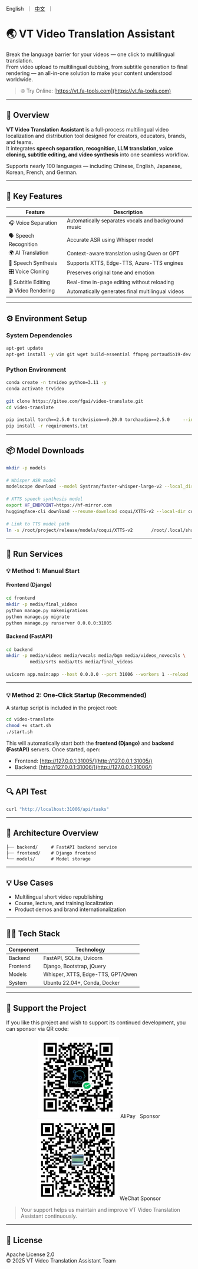 <p align="left">
    English</a>&nbsp ｜ &nbsp<a href="README_CN.md">中文</a>&nbsp ｜ &nbsp
</p>


# 🌏 VT Video Translation Assistant

Break the language barrier for your videos — one click to multilingual translation.  
From video upload to multilingual dubbing, from subtitle generation to final rendering — an all-in-one solution to make your content understood worldwide.

> 🌐 Try Online: [https://vt.fa-tools.com](https://vt.fa-tools.com)


---

## 🚀 Overview

**VT Video Translation Assistant** is a full-process multilingual video localization and distribution tool designed for creators, educators, brands, and teams.  
It integrates **speech separation, recognition, LLM translation, voice cloning, subtitle editing, and video synthesis** into one seamless workflow.

Supports nearly 100 languages — including Chinese, English, Japanese, Korean, French, and German.

---

## 🧩 Key Features

| Feature | Description |
|----------|-------------|
| 🎧 Voice Separation | Automatically separates vocals and background music |
| 🗣️ Speech Recognition | Accurate ASR using Whisper model |
| 🌍 AI Translation | Context-aware translation using Qwen or GPT |
| 🧬 Speech Synthesis | Supports XTTS, Edge-TTS, Azure-TTS engines |
| 🎛️ Voice Cloning | Preserves original tone and emotion |
| 📝 Subtitle Editing | Real-time in-page editing without reloading |
| 🎬 Video Rendering | Automatically generates final multilingual videos |

---

## ⚙️ Environment Setup

### System Dependencies
```bash
apt-get update
apt-get install -y vim git wget build-essential ffmpeg portaudio19-dev     libasound2-dev fonts-noto-cjk fonts-noto-cjk-extra     fonts-wqy-zenhei fonts-wqy-microhei
```

### Python Environment
```bash
conda create -n trvideo python=3.11 -y
conda activate trvideo

git clone https://gitee.com/fgai/video-translate.git
cd video-translate

pip install torch==2.5.0 torchvision==0.20.0 torchaudio==2.5.0     --index-url https://download.pytorch.org/whl/cu124
pip install -r requirements.txt
```

---

## 📦 Model Downloads

```bash
mkdir -p models

# Whisper ASR model
modelscope download --model Systran/faster-whisper-large-v2 --local_dir ./Systran/faster-whisper-large-v2

# XTTS speech synthesis model
export HF_ENDPOINT=https://hf-mirror.com
huggingface-cli download --resume-download coqui/XTTS-v2 --local-dir coqui/XTTS-v2

# Link to TTS model path
ln -s /root/project/release/models/coqui/XTTS-v2       /root/.local/share/tts/tts_models--multilingual--multi-dataset--xtts_v2
```

---

## 🧭 Run Services

### 💡 Method 1: Manual Start

#### Frontend (Django)

```bash
cd frontend
mkdir -p media/final_videos
python manage.py makemigrations
python manage.py migrate
python manage.py runserver 0.0.0.0:31005
```

#### Backend (FastAPI)

```bash
cd backend
mkdir -p media/videos media/vocals media/bgm media/videos_novocals \
         media/srts media/tts media/final_videos

uvicorn app.main:app --host 0.0.0.0 --port 31006 --workers 1 --reload
```

---
### 💡 Method 2: One-Click Startup (Recommended)

A startup script is included in the project root:

```bash
cd video-translate
chmod +x start.sh
./start.sh
```

This will automatically start both the **frontend (Django)** and **backend (FastAPI)** servers.
Once started, open:

* Frontend: [http://127.0.0.1:31005/](http://127.0.0.1:31005/)
* Backend: [http://127.0.0.1:31006/](http://127.0.0.1:31006/)

---

## 🔍 API Test

```bash
curl "http://localhost:31006/api/tasks"
```

---

## 🧠 Architecture Overview

```
├── backend/     # FastAPI backend service
├── frontend/    # Django frontend
└── models/      # Model storage
```

---

## 💡 Use Cases

- Multilingual short video republishing  
- Course, lecture, and training localization  
- Product demos and brand internationalization  

---

## 🧑‍💻 Tech Stack

| Component | Technology |
|------------|-------------|
| Backend | FastAPI, SQLite, Uvicorn |
| Frontend | Django, Bootstrap, jQuery |
| Models | Whisper, XTTS, Edge-TTS, GPT/Qwen |
| System | Ubuntu 22.04+, Conda, Docker |

---
## 💖 Support the Project

If you like this project and wish to support its continued development, you can sponsor via QR code:

<p align="center">
  <img src="./frontend/static/assets/wechat_qr.jpg" alt="AliPay Sponsor" width="220" /> AliPay &nbsp Sponsor
  <br />
  <img src="./frontend/static/assets/alipay_qr.jpg" alt="WeChat Sponsor" width="220" /> WeChat Sponsor
</p>

> Your support helps us maintain and improve VT Video Translation Assistant continuously.

---

## 📜 License

Apache License 2.0  
© 2025 VT Video Translation Assistant Team
